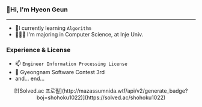 ### 🍖Hi, I'm Hyeon Geun
------------
+ 🌱I currently learning `Algorithm`
+ 👩🏻‍🎓 I'm majoring in Computer Science, at Inje Univ.

### Experience & License
+ 📫 `Engineer Information Processing License`
+ 👯 Gyeongnam Software Contest 3rd
+ and... end...

<p align="center">
[![Solved.ac
프로필](http://mazassumnida.wtf/api/v2/generate_badge?boj=shohoku1022)](https://solved.ac/shohoku1022)
</p>
<!--
**Shohoku1022/Shohoku1022** is a ✨ _special_ ✨ repository because its `README.md` (this file) appears on your GitHub profile.

Here are some ideas to get you started:

- 🔭 I’m currently working on ...
- 🌱 I’m currently learning ...
- 👯 I’m looking to collaborate on ...
- 🤔 I’m looking for help with ...
- 💬 Ask me about ...
- 📫 How to reach me: ...
- 😄 Pronouns: ...
- ⚡ Fun fact: ...
-->
